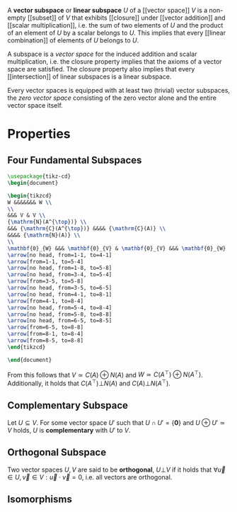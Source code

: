 
A **vector subspace** or **linear subspace** $U$ of a [[vector space]] $V$ is a non-empty [[subset]] of $V$ that exhibits [[closure]] under [[vector addition]] and [[scalar multiplication]], i.e. the sum of two elements of $U$ and the product of an element  of $U$ by a scalar belongs to $U$. This implies that every [[linear combination]] of elements of $U$ belongs to $U$.

A subspace is a *vector space* for the induced addition and scalar multiplication, i.e. the closure property implies that the axioms of a vector space are satisfied. The closure property also implies that every [[intersection]] of linear subspaces is a linear subspace.

Every vector spaces is equipped with at least two (trivial) vector subspaces, the *zero vector space* consisting of the zero vector alone and the entire vector space itself.


# Properties


## Four Fundamental Subspaces

```tikz
\usepackage{tikz-cd}
\begin{document}

\begin{tikzcd}
W &&&&&&& W \\
\\
&&& V & V \\
{\mathrm{N}(A^{\top})} \\
&&& {\mathrm{C}(A^{\top})} &&&& {\mathrm{C}(A)} \\
&&&& {\mathrm{N}(A)} \\
\\
\mathbf{0}_{W} &&& \mathbf{0}_{V} & \mathbf{0}_{V} &&& \mathbf{0}_{W}
\arrow[no head, from=1-1, to=4-1] 
\arrow[from=1-1, to=5-4] 
\arrow[no head, from=1-8, to=5-8] 
\arrow[no head, from=3-4, to=5-4] 
\arrow[from=3-5, to=5-8] 
\arrow[no head, from=3-5, to=6-5] 
\arrow[no head, from=4-1, to=8-1] 
\arrow[from=4-1, to=8-4] 
\arrow[no head, from=5-4, to=8-4] 
\arrow[no head, from=5-8, to=8-8] 
\arrow[no head, from=6-5, to=8-5] 
\arrow[from=6-5, to=8-8] 
\arrow[from=8-1, to=8-4] 
\arrow[from=8-5, to=8-8]
\end{tikzcd}

\end{document}
```

From this follows that $V \simeq C(A) \oplus N(A)$ and $W \simeq C(A^{\top}) \oplus N(A^{\top})$. Additionally, it holds that $C(A^{\top}) \mathop\bot N(A)$ and $C(A) \mathop\bot N(A^{\top})$.


## Complementary Subspace

Let $U \subseteq V$. For some vector space $U'$ such that $U \cap U' = \{ \mathbf{0} \}$ and $U \oplus U' \simeq V$ holds, $U$ is **complementary** with $U'$ to $V$.


## Orthogonal Subspace

Two vector spaces $U, V$ are said to be **orthogonal**, $U \mathop\bot V$ if it holds that $\forall \vec{u} \in U, \vec{v}  \in V : \vec{u} \cdot \vec{v} = 0$, i.e. all vectors are orthogonal.

## Isomorphisms

